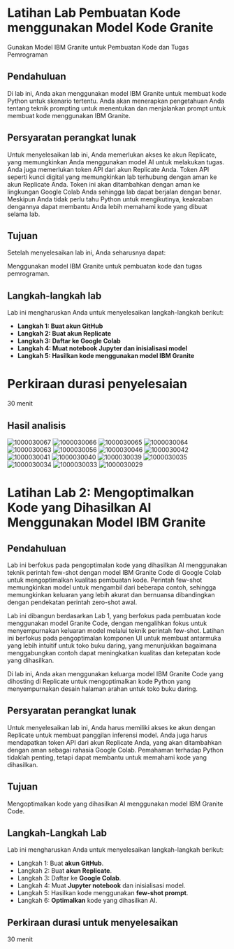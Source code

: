# **Latihan Lab Pembuatan Kode menggunakan Model Kode Granite**
Gunakan Model IBM Granite untuk Pembuatan Kode dan Tugas Pemrograman

## Pendahuluan
Di lab ini, Anda akan menggunakan model IBM Granite untuk membuat kode Python untuk skenario tertentu. Anda akan menerapkan pengetahuan Anda tentang teknik prompting untuk menentukan dan menjalankan prompt untuk membuat kode menggunakan IBM Granite. 

## Persyaratan perangkat lunak 
Untuk menyelesaikan lab ini, Anda memerlukan akses ke akun Replicate, yang memungkinkan Anda menggunakan model AI untuk melakukan tugas. Anda juga memerlukan token API dari akun Replicate Anda. Token API seperti kunci digital yang memungkinkan lab terhubung dengan aman ke akun Replicate Anda. Token ini akan ditambahkan dengan aman ke lingkungan Google Colab Anda sehingga lab dapat berjalan dengan benar. Meskipun Anda tidak perlu tahu Python untuk mengikutinya, keakraban dengannya dapat membantu Anda lebih memahami kode yang dibuat selama lab. 

## Tujuan 
Setelah menyelesaikan lab ini, Anda seharusnya dapat: 

Menggunakan model IBM Granite untuk pembuatan kode dan tugas pemrograman.

 ## Langkah-langkah lab
Lab ini mengharuskan Anda untuk menyelesaikan langkah-langkah berikut:

- **Langkah 1: Buat akun GitHub**
- **Langkah 2: Buat akun Replicate**
- **Langkah 3: Daftar ke Google Colab**
- **Langkah 4: Muat notebook Jupyter dan inisialisasi model**
- **Langkah 5: Hasilkan kode menggunakan model IBM Granite**

# Perkiraan durasi penyelesaian
30 menit

## Hasil analisis
![1000030067](https://github.com/user-attachments/assets/ffbe8ec0-c4e6-4046-a575-52bb7dedca60)
![1000030066](https://github.com/user-attachments/assets/8a40c7f4-cf51-4646-9465-b1cb264e8764)
![1000030065](https://github.com/user-attachments/assets/d3c2fd67-32c5-48dd-bba3-d6b6a036d3ad)
![1000030064](https://github.com/user-attachments/assets/2d99c94a-1fcb-4146-bc4e-3db872506a82)
![1000030063](https://github.com/user-attachments/assets/bbb1df65-b86d-423c-a800-f33aa71e5c82)
![1000030056](https://github.com/user-attachments/assets/9ddbfc9c-aba4-423c-bb14-88f9a6ed97f5)
![1000030046](https://github.com/user-attachments/assets/fe1505ea-7282-4e7f-bf9a-2b2f9b3abe72)
![1000030042](https://github.com/user-attachments/assets/5c22e2d3-4031-4139-b276-7077d6a853c2)
![1000030041](https://github.com/user-attachments/assets/6318a5b1-b870-43ce-9c38-82711299db46)
![1000030040](https://github.com/user-attachments/assets/6bd82c4c-5d0b-4af7-86c7-3c840a1966a7)
![1000030039](https://github.com/user-attachments/assets/0a074fb2-6db3-4997-a0f7-ab58244bc02b)
![1000030035](https://github.com/user-attachments/assets/2a6cf669-4b10-48df-be08-55bc60742291)
![1000030034](https://github.com/user-attachments/assets/84b84f68-eff2-433f-a37c-1ace334c4dc5)
![1000030033](https://github.com/user-attachments/assets/8bb203d1-fd52-41b6-ad06-3ceb1baa88d5)
![1000030029](https://github.com/user-attachments/assets/374821ef-703a-438e-88ed-318278bdaf69)


# **Latihan Lab 2: Mengoptimalkan Kode yang Dihasilkan AI Menggunakan Model IBM Granite**

## **Pendahuluan** 
Lab ini berfokus pada pengoptimalan kode yang dihasilkan AI menggunakan teknik perintah few-shot dengan model IBM Granite Code di Google Colab untuk mengoptimalkan kualitas pembuatan kode. Perintah few-shot memungkinkan model untuk mengambil dari beberapa contoh, sehingga memungkinkan keluaran yang lebih akurat dan bernuansa dibandingkan dengan pendekatan perintah zero-shot awal. 

Lab ini dibangun berdasarkan Lab 1, yang berfokus pada pembuatan kode menggunakan model Granite Code, dengan mengalihkan fokus untuk menyempurnakan keluaran model melalui teknik perintah few-shot. Latihan ini berfokus pada pengoptimalan komponen UI untuk membuat antarmuka yang lebih intuitif untuk toko buku daring, yang menunjukkan bagaimana menggabungkan contoh dapat meningkatkan kualitas dan ketepatan kode yang dihasilkan. 

Di lab ini, Anda akan menggunakan keluarga model IBM Granite Code yang dihosting di Replicate untuk mengoptimalkan kode Python yang menyempurnakan desain halaman arahan untuk toko buku daring.

 ## **Persyaratan perangkat lunak** 
Untuk menyelesaikan lab ini, Anda harus memiliki akses ke akun dengan Replicate untuk membuat panggilan inferensi model. Anda juga harus mendapatkan token API dari akun Replicate Anda, yang akan ditambahkan dengan aman sebagai rahasia Google Colab. Pemahaman terhadap Python tidaklah penting, tetapi dapat membantu untuk memahami kode yang dihasilkan. 
## Tujuan

Mengoptimalkan kode yang dihasilkan AI menggunakan model IBM Granite Code. 

## Langkah-Langkah Lab
Lab ini mengharuskan Anda untuk menyelesaikan langkah-langkah berikut: 
- Langkah 1: Buat **akun GitHub**.
- Langkah 2: Buat **akun Replicate**.
- Langkah 3: Daftar ke **Google Colab**.
- Langkah 4: Muat **Jupyter notebook** dan inisialisasi model.
- Langkah 5: Hasilkan kode menggunakan **few-shot prompt**.
- Langkah 6: **Optimalkan** kode yang dihasilkan AI.

## Perkiraan durasi untuk menyelesaikan 
30 menit
